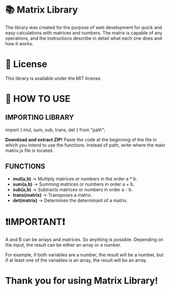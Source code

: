 # 📚 Matrix Library

The library was created for the purpose of web development for quick and easy calculations with matrices and numbers. The matrix is ​​capable of any operations, and the instructions describe in detail what each one does and how it works.

# 📄 License

This library is available under the MIT license.

# 📖 HOW TO USE

## IMPORTING LIBRARY

import { mul, sum, sub, trans, det } from "path";

**Download and extract ZIP!** Paste the code at the beginning of the file in which you intend to use the functions. Instead of path, write where the main matrix.js file is located.

## FUNCTIONS

- **mul(a,b)** -> Multiply matrices or numbers in the order a * b.
- **sum(a,b)** -> Summing matrices or numbers in order a + b.
- **sub(a,b)** -> Subtracts matrices or numbers in order a - b.
- **trans(matrix)** -> Transposes a matrix.
- **det(matrix)** -> Determines the determinant of a matrix.

# ❗**IMPORTANT**❗

A and B can be arrays and matrices. So anything is possible. Depending on the input, the result can be either an array or a number.

For example, if both variables are a number, the result will be a number, but if at least one of the variables is an array, the result will be an array.

# Thank you for using Matrix Library!
